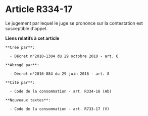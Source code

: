 # Article R334-17

Le jugement par lequel le juge se prononce sur la contestation est susceptible d'appel.

**Liens relatifs à cet article**

	**Créé par**:

	  - Décret n°2010-1304 du 29 octobre 2010 - art. 6

	**Abrogé par**:

	  - Décret n°2016-884 du 29 juin 2016 - art. 8

	**Cité par**:

	  - Code de la consommation - art. R334-18 (Ab)

	**Nouveaux textes**:

	  - Code de la consommation - art. R733-17 (V)
